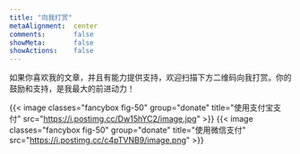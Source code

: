 ```yaml
---
title: "向我打赏"
metaAlignment:  center
comments:       false
showMeta:       false
showActions:    false
---
```


如果你喜欢我的文章，并且有能力提供支持，欢迎扫描下方二维码向我打赏。你的鼓励和支持，是我最大的前进动力！
<!--more-->

{{< image classes="fancybox fig-50" group="donate" title="使用支付宝支付" src="https://i.postimg.cc/Dw15hYC2/image.jpg" >}}
{{< image classes="fancybox fig-50" group="donate" title="使用微信支付" src="https://i.postimg.cc/c4pTVNB9/image.png" >}}